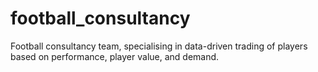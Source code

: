 # football_consultancy
Football consultancy team, specialising in data-driven trading of players based on performance, player value, and demand.
